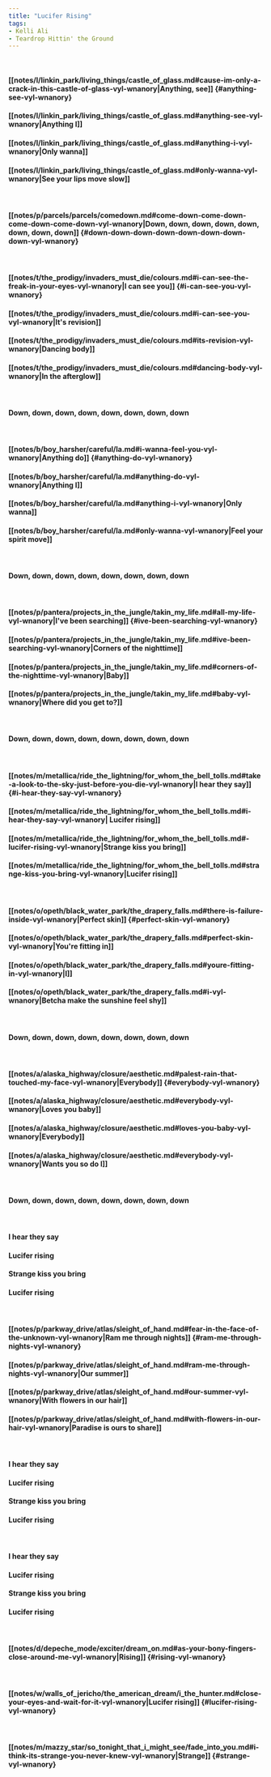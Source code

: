 ```yaml
---
title: "Lucifer Rising"
tags:
- Kelli Ali
- Teardrop Hittin' the Ground
---
```

&nbsp;
#### [[notes/l/linkin_park/living_things/castle_of_glass.md#cause-im-only-a-crack-in-this-castle-of-glass-vyl-wnanory|Anything, see]] {#anything-see-vyl-wnanory}
#### [[notes/l/linkin_park/living_things/castle_of_glass.md#anything-see-vyl-wnanory|Anything I]]
#### [[notes/l/linkin_park/living_things/castle_of_glass.md#anything-i-vyl-wnanory|Only wanna]]
#### [[notes/l/linkin_park/living_things/castle_of_glass.md#only-wanna-vyl-wnanory|See your lips move slow]]
&nbsp;
#### [[notes/p/parcels/parcels/comedown.md#come-down-come-down-come-down-come-down-vyl-wnanory|Down, down, down, down, down, down, down, down]] {#down-down-down-down-down-down-down-down-vyl-wnanory}
&nbsp;
#### [[notes/t/the_prodigy/invaders_must_die/colours.md#i-can-see-the-freak-in-your-eyes-vyl-wnanory|I can see you]] {#i-can-see-you-vyl-wnanory}
#### [[notes/t/the_prodigy/invaders_must_die/colours.md#i-can-see-you-vyl-wnanory|It's revision]]
#### [[notes/t/the_prodigy/invaders_must_die/colours.md#its-revision-vyl-wnanory|Dancing body]]
#### [[notes/t/the_prodigy/invaders_must_die/colours.md#dancing-body-vyl-wnanory|In the afterglow]]
&nbsp;
#### Down, down, down, down, down, down, down, down
&nbsp;
#### [[notes/b/boy_harsher/careful/la.md#i-wanna-feel-you-vyl-wnanory|Anything do]] {#anything-do-vyl-wnanory}
#### [[notes/b/boy_harsher/careful/la.md#anything-do-vyl-wnanory|Anything I]]
#### [[notes/b/boy_harsher/careful/la.md#anything-i-vyl-wnanory|Only wanna]]
#### [[notes/b/boy_harsher/careful/la.md#only-wanna-vyl-wnanory|Feel your spirit move]]
&nbsp;
#### Down, down, down, down, down, down, down, down
&nbsp;
#### [[notes/p/pantera/projects_in_the_jungle/takin_my_life.md#all-my-life-vyl-wnanory|I've been searching]] {#ive-been-searching-vyl-wnanory}
#### [[notes/p/pantera/projects_in_the_jungle/takin_my_life.md#ive-been-searching-vyl-wnanory|Corners of the nighttime]]
#### [[notes/p/pantera/projects_in_the_jungle/takin_my_life.md#corners-of-the-nighttime-vyl-wnanory|Baby]]
#### [[notes/p/pantera/projects_in_the_jungle/takin_my_life.md#baby-vyl-wnanory|Where did you get to?]]
&nbsp;
#### Down, down, down, down, down, down, down, down
&nbsp;
#### [[notes/m/metallica/ride_the_lightning/for_whom_the_bell_tolls.md#take-a-look-to-the-sky-just-before-you-die-vyl-wnanory|I hear they say]] {#i-hear-they-say-vyl-wnanory}
#### [[notes/m/metallica/ride_the_lightning/for_whom_the_bell_tolls.md#i-hear-they-say-vyl-wnanory| Lucifer rising]]
#### [[notes/m/metallica/ride_the_lightning/for_whom_the_bell_tolls.md#-lucifer-rising-vyl-wnanory|Strange kiss you bring]]
#### [[notes/m/metallica/ride_the_lightning/for_whom_the_bell_tolls.md#strange-kiss-you-bring-vyl-wnanory|Lucifer rising]]
&nbsp;
#### [[notes/o/opeth/black_water_park/the_drapery_falls.md#there-is-failure-inside-vyl-wnanory|Perfect skin]] {#perfect-skin-vyl-wnanory}
#### [[notes/o/opeth/black_water_park/the_drapery_falls.md#perfect-skin-vyl-wnanory|You're fitting in]]
#### [[notes/o/opeth/black_water_park/the_drapery_falls.md#youre-fitting-in-vyl-wnanory|I]]
#### [[notes/o/opeth/black_water_park/the_drapery_falls.md#i-vyl-wnanory|Betcha make the sunshine feel shy]]
&nbsp;
#### Down, down, down, down, down, down, down, down
&nbsp;
#### [[notes/a/alaska_highway/closure/aesthetic.md#palest-rain-that-touched-my-face-vyl-wnanory|Everybody]] {#everybody-vyl-wnanory}
#### [[notes/a/alaska_highway/closure/aesthetic.md#everybody-vyl-wnanory|Loves you baby]]
#### [[notes/a/alaska_highway/closure/aesthetic.md#loves-you-baby-vyl-wnanory|Everybody]]
#### [[notes/a/alaska_highway/closure/aesthetic.md#everybody-vyl-wnanory|Wants you   so do I]]
&nbsp;
#### Down, down, down, down, down, down, down, down
&nbsp;
#### I hear they say
####  Lucifer rising 
#### Strange kiss you bring
#### Lucifer rising
&nbsp;
#### [[notes/p/parkway_drive/atlas/sleight_of_hand.md#fear-in-the-face-of-the-unknown-vyl-wnanory|Ram me through nights]] {#ram-me-through-nights-vyl-wnanory}
#### [[notes/p/parkway_drive/atlas/sleight_of_hand.md#ram-me-through-nights-vyl-wnanory|Our summer]]
#### [[notes/p/parkway_drive/atlas/sleight_of_hand.md#our-summer-vyl-wnanory|With flowers in our hair]]
#### [[notes/p/parkway_drive/atlas/sleight_of_hand.md#with-flowers-in-our-hair-vyl-wnanory|Paradise is ours to share]]
&nbsp;
#### I hear they say
####  Lucifer rising 
#### Strange kiss you bring
#### Lucifer rising
&nbsp;
#### I hear they say
####  Lucifer rising 
#### Strange kiss you bring
#### Lucifer rising
&nbsp;
#### [[notes/d/depeche_mode/exciter/dream_on.md#as-your-bony-fingers-close-around-me-vyl-wnanory|Rising]] {#rising-vyl-wnanory}
&nbsp;
#### [[notes/w/walls_of_jericho/the_american_dream/i_the_hunter.md#close-your-eyes-and-wait-for-it-vyl-wnanory|Lucifer rising]] {#lucifer-rising-vyl-wnanory}
&nbsp;
#### [[notes/m/mazzy_star/so_tonight_that_i_might_see/fade_into_you.md#i-think-its-strange-you-never-knew-vyl-wnanory|Strange]] {#strange-vyl-wnanory}
